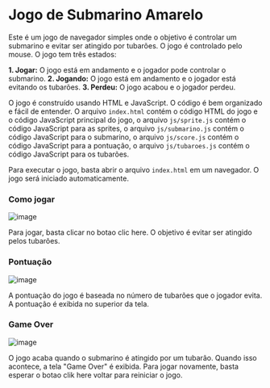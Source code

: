 # Jogo de Submarino Amarelo 

Este é um jogo de navegador simples onde o objetivo é controlar um submarino e evitar ser atingido por tubarões. O jogo é controlado pelo mouse. O jogo tem três estados:

**1. Jogar:** O jogo está em andamento e o jogador pode controlar o submarino.
**2. Jogando:** O jogo está em andamento e o jogador está evitando os tubarões.
**3. Perdeu:** O jogo acabou e o jogador perdeu.

O jogo é construído usando HTML e JavaScript. O código é bem organizado e fácil de entender. O arquivo `index.html` contém o código HTML do jogo e o código JavaScript principal do jogo, o arquivo `js/sprite.js` contém o código JavaScript para as sprites, o arquivo `js/submarino.js` contém o código JavaScript para o submarino, o arquivo `js/score.js` contém o código JavaScript para a pontuação, o arquivo `js/tubaroes.js` contém o código JavaScript para os tubarões.

Para executar o jogo, basta abrir o arquivo `index.html` em um navegador. O jogo será iniciado automaticamente.



### Como jogar
![image](https://github.com/PedroFRomao/JogoSubmarino/assets/120103357/c7bee2cb-71d7-4c20-ba09-f9071ab3634e)

Para jogar, basta clicar no botao clic here. O objetivo é evitar ser atingido pelos tubarões.

### Pontuação
![image](https://github.com/PedroFRomao/JogoSubmarino/assets/120103357/193e0819-81df-43a2-9c08-7c0139aa3645)

A pontuação do jogo é baseada no número de tubarões que o jogador evita. A pontuação é exibida no superior da tela.

### Game Over
![image](https://github.com/PedroFRomao/JogoSubmarino/assets/120103357/98133a09-cb87-4410-ac82-5dc0779c631e)

O jogo acaba quando o submarino é atingido por um tubarão. Quando isso acontece, a tela "Game Over" é exibida. Para jogar novamente, basta esperar o botao clik here voltar para reiniciar o jogo.
